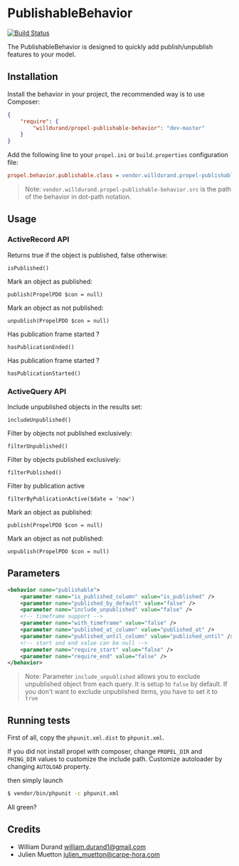 PublishableBehavior
===================

[![Build Status](https://secure.travis-ci.org/willdurand/PublishableBehavior.png?branch=master)](http://travis-ci.org/willdurand/PublishableBehavior)

The PublishableBehavior is designed to quickly add publish/unpublish features to your model.


Installation
------------

Install the behavior in your project, the recommended way is to use Composer:

``` json
{
    "require": {
        "willdurand/propel-publishable-behavior": "dev-master"
    }
}
```

Add the following line to your `propel.ini` or `build.properties` configuration file:

``` ini
propel.behavior.publishable.class = vendor.willdurand.propel-publishable-behavior.src.PublishableBehavior
```

> Note: `vendor.willdurand.propel-publishable-behavior.src` is the path of the behavior in dot-path notation.


Usage
-----

### ActiveRecord API ###

Returns true if the object is published, false otherwise:

    isPublished()

Mark an object as published:

    publish(PropelPDO $con = null)

Mark an object as not published:

    unpublish(PropelPDO $con = null)

Has publication frame started ?

    hasPublicationEnded()

Has publication frame started ?

    hasPublicationStarted()

### ActiveQuery API ###

Include unpublished objects in the results set:

    includeUnpublished()

Filter by objects not published exclusively:

    filterUnpublished()

Filter by objects published exclusively:

    filterPublished()

Filter by publication active

    filterByPublicationActive($date = 'now')

Mark an object as published:

    publish(PropelPDO $con = null)

Mark an object as not published:

    unpublish(PropelPDO $con = null)

Parameters
----------

``` xml
<behavior name="publishable">
    <parameter name="is_published_column" value="is_published" />
    <parameter name="published_by_default" value="false" />
    <parameter name="include_unpublished" value="false" />
    <!-- timeframe support -->
    <parameter name="with_timeframe" value="false" />
    <parameter name="published_at_column" value="published_at" />
    <parameter name="published_until_column" value="published_until" />
    <!-- start and end value can be null -->
    <parameter name="require_start" value="false" />
    <parameter name="require_end" value="false" />
</behavior>
```

> Note: Parameter `include_unpublished` allows you to exclude unpublished object from each query. It is setup to `false` by default. If you don't want to exclude unpublished items, you have to set it to `true` 


Running tests
-------------

First of all, copy the `phpunit.xml.dist` to `phpunit.xml`.

If you did not install propel with composer, change `PROPEL_DIR` and `PHING_DIR`
values to customize the include path.
Customize autoloader by changing `AUTOLOAD` property.

then simply launch

``` bash
$ vendor/bin/phpunit -c phpunit.xml
```

All green?


Credits
-------

* William Durand <william.durand1@gmail.com>
* Julien Muetton <julien_muetton@carpe-hora.com>
